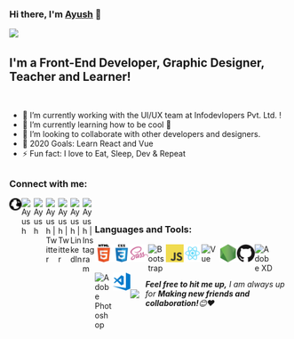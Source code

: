 ### Hi there, I'm [Ayush][website] 👋

<a href="https://www.linkedin.com/in/ayush-dangol-39571218a/"><img src="https://img.shields.io/badge/Connect%20on-LinkedIn-blue.svg?style=for-the-badge&logo=LinkedIn"></a>

## I'm a Front-End Developer, Graphic Designer, Teacher and Learner!

<br />

-   🔭 I’m currently working with the UI/UX team at Infodevlopers Pvt. Ltd. !
-   🌱 I’m currently learning how to be cool 🤣
-   👯 I’m looking to collaborate with other developers and designers.
-   🥅 2020 Goals: Learn React and Vue
-   ⚡ Fun fact: I love to Eat, Sleep, Dev & Repeat
    <br />

##

### Connect with me:

[<img align="left" alt="ayushdongol.com.np" width="22px" src="https://raw.githubusercontent.com/iconic/open-iconic/master/svg/globe.svg" />][website]
[<img align="left" alt="Ayush" width="22px" src="https://cdn.jsdelivr.net/npm/simple-icons@3.9.0/icons/behance.svg" />][behance]
[<img align="left" alt="Ayush" width="22px" src="https://cdn.jsdelivr.net/npm/simple-icons@3.9.0/icons/dribbble.svg" />][dribble]
[<img align="left" alt="Ayush | Twitter" width="22px" src="https://cdn.jsdelivr.net/npm/simple-icons@v3/icons/twitter.svg" />][twitter]
[<img align="left" alt="Ayush | Twitter" width="22px" src="https://cdn.jsdelivr.net/npm/simple-icons@3.9.0/icons/facebook.svg" />][facebook]
[<img align="left" alt="Ayush | LinkedIn" width="22px" src="https://cdn.jsdelivr.net/npm/simple-icons@v3/icons/linkedin.svg" />][linkedin]
[<img align="left" alt="Ayush | Instagram" width="22px" src="https://cdn.jsdelivr.net/npm/simple-icons@v3/icons/instagram.svg" />][instagram]

<br/>

##

### Languages and Tools:

<img align="left" alt="HTML5" width="32px" src="https://raw.githubusercontent.com/github/explore/80688e429a7d4ef2fca1e82350fe8e3517d3494d/topics/html/html.png" />
<img align="left" alt="CSS3" width="32px" src="https://raw.githubusercontent.com/github/explore/80688e429a7d4ef2fca1e82350fe8e3517d3494d/topics/css/css.png" />
<img align="left" alt="Sass" width="32px" src="https://raw.githubusercontent.com/github/explore/80688e429a7d4ef2fca1e82350fe8e3517d3494d/topics/sass/sass.png" />
<img align="left" alt="Bootstrap" width="32px" src="https://img.icons8.com/color/48/000000/bootstrap.png"/>
<img align="left" alt="JavaScript" width="32px" src="https://raw.githubusercontent.com/github/explore/80688e429a7d4ef2fca1e82350fe8e3517d3494d/topics/javascript/javascript.png" />
<img align="left" alt="React" width="32px" src="https://raw.githubusercontent.com/github/explore/80688e429a7d4ef2fca1e82350fe8e3517d3494d/topics/react/react.png" />
<img align="left" alt="Vue" width="32px" src="https://img.icons8.com/color/48/000000/vue-js.png"/>
<img align="left" alt="Node.js" width="32px" src="https://raw.githubusercontent.com/github/explore/80688e429a7d4ef2fca1e82350fe8e3517d3494d/topics/nodejs/nodejs.png" />
<img align="left" alt="GitHub" width="32px" src="https://raw.githubusercontent.com/github/explore/78df643247d429f6cc873026c0622819ad797942/topics/github/github.png" />
<img align="left" alt="Adobe XD" width="32px" src="https://img.icons8.com/color/48/000000/adobe-xd.png"/>
<img align="left" alt="Adobe Photoshop" width="32px" src="https://img.icons8.com/color/48/000000/adobe-photoshop.png"/>
<img align="left" alt="Visual Studio Code" width="32px" src="https://raw.githubusercontent.com/github/explore/80688e429a7d4ef2fca1e82350fe8e3517d3494d/topics/visual-studio-code/visual-studio-code.png" />

<br/>

##

<br />

<div style="display:flex; align-items:center;">
<img src="https://media.giphy.com/media/LnQjpWaON8nhr21vNW/giphy.gif" width="60">
<em><b>Feel free to hit me up,</b> I am always up for <b>Making new friends and collaboration!</b>😊❤️ </em>
</div>
<br />
<br />

[website]: http://ayushdongol.com.np/
[facebook]: https://www.facebook.com/ayush.dangol.58/
[twitter]: https://twitter.com/AyushDangol4
[instagram]: https://www.instagram.com/portgas_d_ayush/
[linkedin]: https://www.linkedin.com/in/ayush-dangol-39571218a/
[behance]: https://www.behance.net/ayushdangol
[dribble]: https://dribbble.com/AyushDangol
